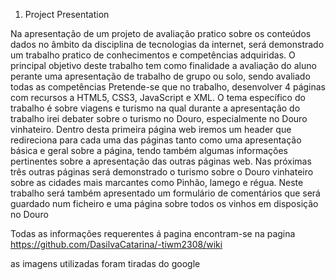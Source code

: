 1. Project Presentation
   
Na apresentação de um projeto de avaliação pratico sobre os conteúdos dados no âmbito da 
disciplina de tecnologias da internet, será demonstrado um trabalho pratico de conhecimentos
e competências adquiridas.
O principal objetivo deste trabalho tem como finalidade a avaliação do aluno perante uma 
apresentação de trabalho de grupo ou solo, sendo avaliado todas as competências
Pretende-se que no trabalho, desenvolver 4 páginas com recursos a HTML5, CSS3, 
JavaScript e XML. O tema específico do trabalho é sobre viagens e turismo na qual durante 
a apresentação do trabalho irei debater sobre o turismo no Douro, especialmente no Douro 
vinhateiro.
Dentro desta primeira página web iremos um header que redireciona para cada uma das 
páginas tanto como uma apresentação básica e geral sobre a página, tendo também algumas 
informações pertinentes sobre a apresentação das outras páginas web. 
Nas próximas três outras páginas será demonstrado o turismo sobre o Douro vinhateiro sobre 
as cidades mais marcantes como Pinhão, lamego e régua.
Neste trabalho será também apresentado um formulário de comentários que será guardado 
num ficheiro e uma página sobre todos os vinhos em disposição no Douro


Todas as informações requerentes á pagina encontram-se na pagina
https://github.com/DasilvaCatarina/-tiwm2308/wiki

as imagens utilizadas foram tiradas do google 
